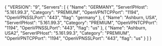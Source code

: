 {
    "VERSION": "9",
    "Servers": [
        {
            "Name": "GERMANY",
            "ServerIPHost": "5.161.99.3",
            "Category": "PREMIUM",
            "OpenVPNTCPPort": "1194",
            "OpenVPNSSLPort": "443",
            "flag": "germany"
        },
        {
            "Name": "Ashburn, USA",
            "ServerIPHost": "5.161.99.3",
            "Category": "PREMIUM",
            "OpenVPNTCPPort": "1194",
            "OpenVPNSSLPort": "443",
            "flag": "us"
        }, 
{
            "Name": "Ashburn, USA2",
            "ServerIPHost": "5.161.99.3",
            "Category": "PREMIUM",
            "OpenVPNTCPPort": "1194",
            "OpenVPNSSLPort": "443",
            "flag": "us"
        }
    ]
}
